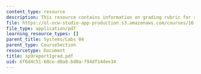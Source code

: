 ```yaml
---
content_type: resource
description: This resource contains information on grading rubric for systems problem.
file: https://ol-ocw-studio-app-production.s3.amazonaws.com/courses/16-01-unified-engineering-i-ii-iii-iv-fall-2005-spring-2006/6f6d4c5160ced0a8bd0af94df14dee34_sp9report1grad.pdf
file_type: application/pdf
learning_resource_types: []
parent_title: Systems/Labs 04
parent_type: CourseSection
resourcetype: Document
title: sp9report1grad.pdf
uid: 6f6d4c51-60ce-d0a8-bd0a-f94df14dee34
---
```


